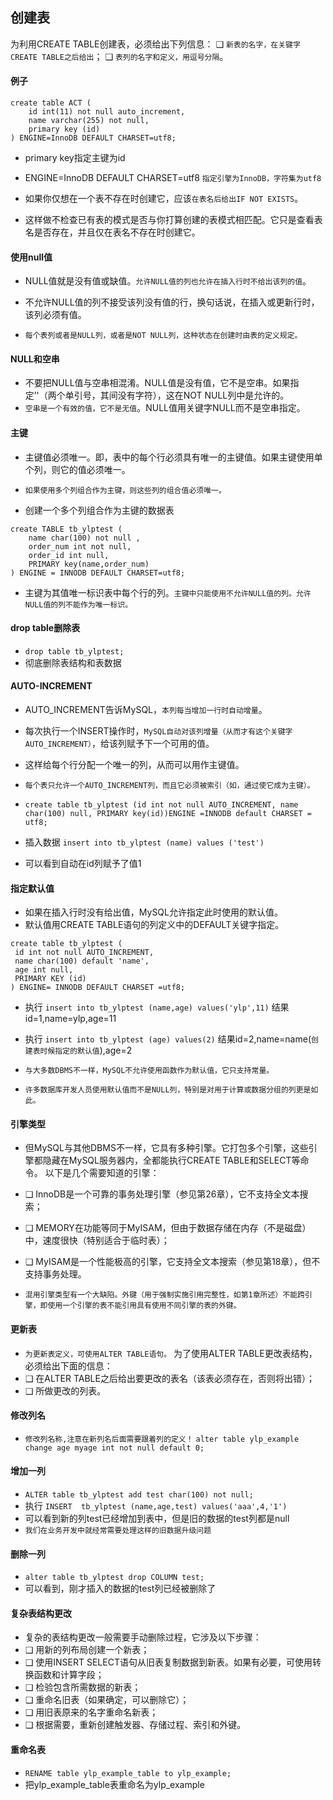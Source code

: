 ## 创建表
为利用CREATE TABLE创建表，必须给出下列信息：
❑ `新表的名字，在关键字CREATE TABLE之后给出`；
❑ `表列的名字和定义，用逗号分隔`。

#### 例子
```mysql
create table ACT (
    id int(11) not null auto_increment,
    name varchar(255) not null,
    primary key (id)
) ENGINE=InnoDB DEFAULT CHARSET=utf8;
```
* primary key指定主键为id
* ENGINE=InnoDB DEFAULT CHARSET=utf8 `指定引擎为InnoDB，字符集为utf8`

* 如果你仅想在一个表不存在时创建它，应该`在表名后给出IF NOT EXISTS`。
* 这样做不检查已有表的模式是否与你打算创建的表模式相匹配。它只是查看表名是否存在，并且仅在表名不存在时创建它。

#### 使用null值
* NULL值就是没有值或缺值。`允许NULL值的列也允许在插入行时不给出该列的值`。
* 不允许NULL值的列不接受该列没有值的行，换句话说，在插入或更新行时，该列必须有值。

* `每个表列或者是NULL列，或者是NOT NULL列，这种状态在创建时由表的定义规定。`

#### NULL和空串
* 不要把NULL值与空串相混淆。NULL值是没有值，它不是空串。如果指定’'（两个单引号，其间没有字符），这在NOT NULL列中是允许的。
* `空串是一个有效的值，它不是无值`。NULL值用关键字NULL而不是空串指定。

#### 主键
* 主键值必须唯一。即，表中的每个行必须具有唯一的主键值。如果主键使用单个列，则它的值必须唯一。
* `如果使用多个列组合作为主键，则这些列的组合值必须唯一。`

* 创建一个多个列组合作为主键的数据表
```mysql
create TABLE tb_ylptest (
	name char(100) not null ,
	order_num int not null,
	order_id int null,
	PRIMARY key(name,order_num)
) ENGINE = INNODB DEFAULT CHARSET=utf8;
```

* 主键为其值唯一标识表中每个行的列。`主键中只能使用不允许NULL值的列。允许NULL值的列不能作为唯一标识。`

#### drop table删除表
* `drop table tb_ylptest;`
* 彻底删除表结构和表数据


#### AUTO-INCREMENT
* AUTO_INCREMENT告诉MySQL，`本列每当增加一行时自动增量`。
* 每次执行一个INSERT操作时，`MySQL自动对该列增量（从而才有这个关键字AUTO_INCREMENT）`，给该列赋予下一个可用的值。
* 这样给每个行分配一个唯一的列，从而可以用作主键值。

* `每个表只允许一个AUTO_INCREMENT列，而且它必须被索引（如，通过使它成为主键）。`

* `create table tb_ylptest (id int not null AUTO_INCREMENT, name char(100) null, PRIMARY key(id))ENGINE =INNODB default CHARSET = utf8;`

* 插入数据 `insert into tb_ylptest (name) values ('test')`
* 可以看到自动在id列赋予了值1

#### 指定默认值
* 如果在插入行时没有给出值，MySQL允许指定此时使用的默认值。
* 默认值用CREATE TABLE语句的列定义中的DEFAULT关键字指定。

```mysql
create table tb_ylptest (
 id int not null AUTO_INCREMENT,
 name char(100) default 'name',
 age int null,
 PRIMARY KEY (id)
) ENGINE= INNODB DEFAULT CHARSET =utf8;
```
* 执行 `insert into tb_ylptest (name,age) values('ylp',11)`
  结果id=1,name=ylp,age=11
* 执行 `insert into tb_ylptest (age) values(2)`
  结果id=2,name=name(`创建表时候指定的默认值`),age=2

* `与大多数DBMS不一样，MySQL不允许使用函数作为默认值，它只支持常量。`
* `许多数据库开发人员使用默认值而不是NULL列，特别是对用于计算或数据分组的列更是如此。`

#### 引擎类型
* 但MySQL与其他DBMS不一样，它具有多种引擎。它打包多个引擎，这些引擎都隐藏在MySQL服务器内，全都能执行CREATE TABLE和SELECT等命令。
  以下是几个需要知道的引擎：
* ❑ InnoDB是一个可靠的事务处理引擎（参见第26章），它不支持全文本搜索；
* ❑ MEMORY在功能等同于MyISAM，但由于数据存储在内存（不是磁盘）中，速度很快（特别适合于临时表）；
* ❑ MyISAM是一个性能极高的引擎，它支持全文本搜索（参见第18章），但不支持事务处理。

* `混用引擎类型有一个大缺陷。外键（用于强制实施引用完整性，如第1章所述）不能跨引擎，即使用一个引擎的表不能引用具有使用不同引擎的表的外键。`

#### 更新表
* `为更新表定义，可使用ALTER TABLE语句。`
  为了使用ALTER TABLE更改表结构，必须给出下面的信息：
* ❑ 在ALTER TABLE之后给出要更改的表名（该表必须存在，否则将出错）；
* ❑ 所做更改的列表。

#### 修改列名
* `修改列名称,注意在新列名后面需要跟着列的定义！`
`alter table ylp_example change age myage int not null default 0;`

#### 增加一列
* `ALTER table tb_ylptest add test char(100) not null;`
* 执行 `INSERT  tb_ylptest (name,age,test) values('aaa',4,'1')`
* 可以看到新的列test已经增加到表中，但是旧的数据的test列都是null
* `我们在业务开发中就经常需要处理这样的旧数据升级问题`

#### 删除一列
* `alter table tb_ylptest drop COLUMN test;`
* 可以看到，刚才插入的数据的test列已经被删除了

#### 复杂表结构更改
* 复杂的表结构更改一般需要手动删除过程，它涉及以下步骤：
* ❑ 用新的列布局创建一个新表；
* ❑ 使用INSERT SELECT语句从旧表复制数据到新表。如果有必要，可使用转换函数和计算字段；
* ❑ 检验包含所需数据的新表；
* ❑ 重命名旧表（如果确定，可以删除它）；
* ❑ 用旧表原来的名字重命名新表；
* ❑ 根据需要，重新创建触发器、存储过程、索引和外键。

#### 重命名表
* `RENAME table ylp_example_table to ylp_example;`
* 把ylp_example_table表重命名为ylp_example



